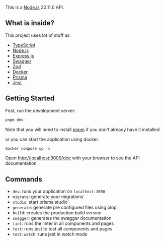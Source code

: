 This is a [Node.js](https://nodejs.org/) 22.11.0 API.

## What is inside?

This project uses lot of stuff as:

- [TypeScript](https://www.typescriptlang.org/)
- [Node.js](https://nodejs.org/)
- [Express.js](https://expressjs.com)
- [Swagger](https://swagger.io)
- [Zod](https://zod.dev)
- [Docker](https://www.docker.com)
- [Prisma](https://www.prisma.io)
- [Jest](https://jestjs.io)

## Getting Started

First, run the development server:

```bash
pnpm dev
```

Note that you will need to install [pnpm](https://pnpm.io/installation) if you don't already have it installed.

or you can start the application using docker:

```bash
docker compose up -d
```

Open [http://localhost:3000/doc](http://localhost:3000/doc) with your browser to see the API documentation.

## Commands

- `dev`: runs your application on `localhost:3000`
- `migrate`: generate your migrations`
- `studio`: start prisma studio`
- `generate`: generate pre configured files using plop`
- `build`: creates the production build version
- `swagger`: generates the swagger documentation
- `lint`: runs the linter in all components and pages
- `test`: runs jest to test all components and pages
- `test:watch`: runs jest in watch mode
